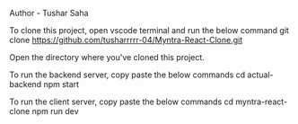 Author - Tushar Saha

To clone this project, open vscode terminal and run the below command
git clone https://github.com/tusharrrrr-04/Myntra-React-Clone.git

Open the directory where you've cloned this project.

To run the backend server, copy paste the below commands
cd actual-backend
npm start

To run the client server, copy paste the below commands
cd myntra-react-clone
npm run dev
